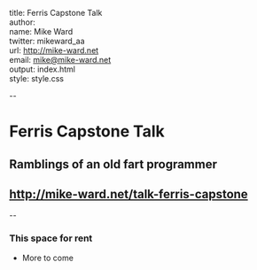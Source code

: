 title: Ferris Capstone Talk  
author:  
 name: Mike Ward  
 twitter: mikeward_aa  
 url: http://mike-ward.net  
 email: mike@mike-ward.net  
output: index.html  
style: style.css

--

# Ferris Capstone Talk
## Ramblings of an old fart programmer
## <http://mike-ward.net/talk-ferris-capstone>

<!-- MDE -->

--

### This space for rent

- More to come

